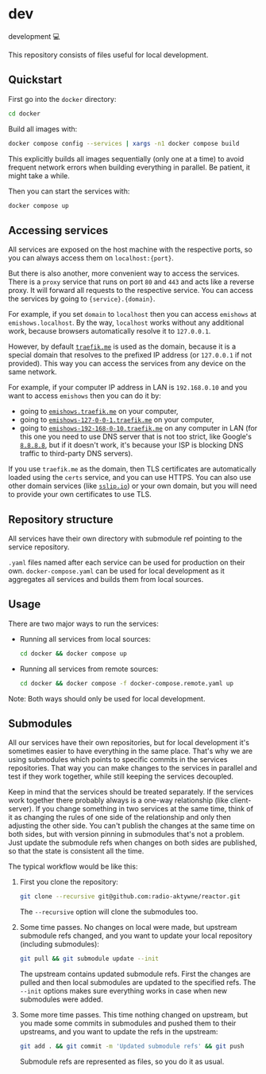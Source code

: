 # dev

development 💻 

This repository consists of files useful for local development.

## Quickstart

First go into the `docker` directory:

```sh
cd docker
```

Build all images with:

```sh
docker compose config --services | xargs -n1 docker compose build
```

This explicitly builds all images sequentially (only one at a time)
to avoid frequent network errors when building everything in parallel.
Be patient, it might take a while.

Then you can start the services with:

```sh
docker compose up
```

## Accessing services

All services are exposed on the host machine with the respective ports,
so you can always access them on `localhost:{port}`.

But there is also another, more convenient way to access the services.
There is a `proxy` service that runs on port `80` and `443` and acts like a
reverse proxy. It will forward all requests to the respective service.
You can access the services by going to `{service}.{domain}`.

For example, if you set `domain` to `localhost` then you can access `emishows`
at `emishows.localhost`. By the way, `localhost` works without any additional
work, because browsers automatically resolve it to `127.0.0.1`.

However, by default [`traefik.me`](https://traefik.me) is used as the domain,
because it is a special domain that resolves to the prefixed IP address
(or `127.0.0.1` if not provided). This way you can access the services
from any device on the same network.

For example, if your computer IP address in LAN is `192.168.0.10`
and you want to access `emishows` then you can do it by:

- going to
  [`emishows.traefik.me`](https://emishows.traefik.me) 
  on your computer,
- going to 
  [`emishows-127-0-0-1.traefik.me`](https://emishows-127-0-0-1.traefik.me)
  on your computer,
- going to 
  [`emishows-192-168-0-10.traefik.me`](https://emishows-192-168-0-10.traefik.me)
  on any computer in LAN
  (for this one you need to use DNS server that is not too strict,
  like Google's [`8.8.8.8`](https://dns.google), but if it doesn't work,
  it's because your ISP is blocking DNS traffic to third-party DNS servers).

If you use `traefik.me` as the domain,
then TLS certificates are automatically loaded using the `certs` service,
and you can use HTTPS.
You can also use other domain services (like [`sslip.io`](https://sslip.io))
or your own domain,
but you will need to provide your own certificates to use TLS.

## Repository structure

All services have their own directory with submodule ref pointing to the service
repository.

`.yaml` files named after each service can be used for production on their own.
`docker-compose.yaml` can be used for local development as it aggregates all
services and builds them from local sources.

## Usage

There are two major ways to run the services:

- Running all services from local sources:

  ```sh
  cd docker && docker compose up
  ```

- Running all services from remote sources:

  ```sh
  cd docker && docker compose -f docker-compose.remote.yaml up
  ```

Note: Both ways should only be used for local development.

## Submodules

All our services have their own repositories, but for local development it's
sometimes easier to have everything in the same place. That's why we are using
submodules which points to specific commits in the services repositories. That
way you can make changes to the services in parallel and test if they work
together, while still keeping the services decoupled.

Keep in mind that the services should be treated separately. If the services
work together there probably always is a one-way relationship (like
client-server). If you change something in two services at the same time, think
of it as changing the rules of one side of the relationship and only then
adjusting the other side. You can't publish the changes at the same time on both
sides, but with version pinning in submodules that's not a problem. Just update
the submodule refs when changes on both sides are published, so that the state
is consistent all the time.

The typical workflow would be like this:

1. First you clone the repository:

    ```sh
    git clone --recursive git@github.com:radio-aktywne/reactor.git
    ```

   The `--recursive` option will clone the submodules too.

2. Some time passes. No changes on local were made, but upstream submodule refs
   changed, and you want to update your local repository (including submodules):

    ```sh
    git pull && git submodule update --init
    ```

   The upstream contains updated submodule refs. First the changes are pulled
   and then local submodules are updated to the specified refs. The `--init`
   options makes sure everything works in case when new submodules were added.

3. Some more time passes. This time nothing changed on upstream, but you made
   some commits in submodules and pushed them to their upstreams, and you want
   to update the refs in the upstream:

    ```sh
    git add . && git commit -m 'Updated submodule refs' && git push
    ```

   Submodule refs are represented as files, so you do it as usual.
